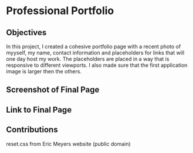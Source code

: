 # Professional Portfolio

## Objectives 
In this project, I created a cohesive portfolio page with a recent photo of myyself, my name, contact information and placeholders for links that will one day host my work. The placeholders are placed in a way that is responsive to different viewports. I also made sure that the first application image is larger then the others.

## Screenshot of Final Page

## Link to Final Page

## Contributions
reset.css from Eric Meyers website (public domain)